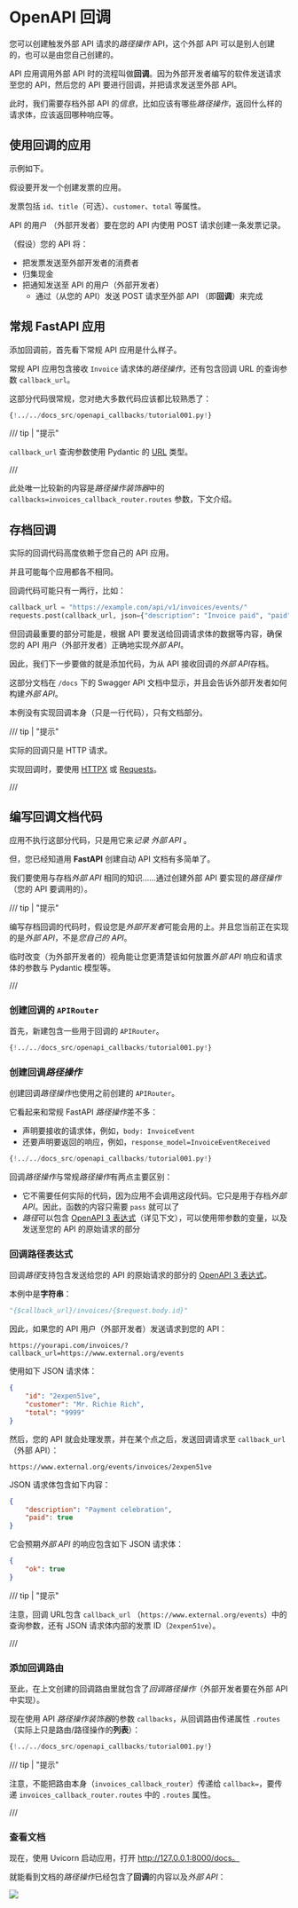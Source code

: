 # OpenAPI 回调

您可以创建触发外部 API 请求的*路径操作* API，这个外部 API 可以是别人创建的，也可以是由您自己创建的。

API 应用调用外部 API 时的流程叫做**回调**。因为外部开发者编写的软件发送请求至您的 API，然后您的 API 要进行回调，并把请求发送至外部 API。

此时，我们需要存档外部 API 的*信息*，比如应该有哪些*路径操作*，返回什么样的请求体，应该返回哪种响应等。

## 使用回调的应用

示例如下。

假设要开发一个创建发票的应用。

发票包括 `id`、`title`（可选）、`customer`、`total` 等属性。

API 的用户 （外部开发者）要在您的 API 内使用 POST 请求创建一条发票记录。

（假设）您的 API 将：

* 把发票发送至外部开发者的消费者
* 归集现金
* 把通知发送至 API 的用户（外部开发者）
    * 通过（从您的 API）发送 POST 请求至外部 API （即**回调**）来完成

## 常规 **FastAPI** 应用

添加回调前，首先看下常规 API 应用是什么样子。

常规 API 应用包含接收 `Invoice` 请求体的*路径操作*，还有包含回调 URL 的查询参数 `callback_url`。

这部分代码很常规，您对绝大多数代码应该都比较熟悉了：

```Python hl_lines="10-14  37-54"
{!../../docs_src/openapi_callbacks/tutorial001.py!}
```

/// tip | "提示"

`callback_url` 查询参数使用 Pydantic 的 <a href="https://pydantic-docs.helpmanual.io/usage/types/#urls" class="external-link" target="_blank">URL</a> 类型。

///

此处唯一比较新的内容是*路径操作装饰器*中的 `callbacks=invoices_callback_router.routes` 参数，下文介绍。

## 存档回调

实际的回调代码高度依赖于您自己的 API 应用。

并且可能每个应用都各不相同。

回调代码可能只有一两行，比如：

```Python
callback_url = "https://example.com/api/v1/invoices/events/"
requests.post(callback_url, json={"description": "Invoice paid", "paid": True})
```

但回调最重要的部分可能是，根据 API 要发送给回调请求体的数据等内容，确保您的 API 用户（外部开发者）正确地实现*外部 API*。

因此，我们下一步要做的就是添加代码，为从 API 接收回调的*外部 API*存档。

这部分文档在 `/docs` 下的 Swagger API 文档中显示，并且会告诉外部开发者如何构建*外部 API*。

本例没有实现回调本身（只是一行代码），只有文档部分。

/// tip | "提示"

实际的回调只是 HTTP 请求。

实现回调时，要使用 <a href="https://www.encode.io/httpx/" class="external-link" target="_blank">HTTPX</a> 或 <a href="https://requests.readthedocs.io/" class="external-link" target="_blank">Requests</a>。

///

## 编写回调文档代码

应用不执行这部分代码，只是用它来*记录 外部 API* 。

但，您已经知道用 **FastAPI** 创建自动 API 文档有多简单了。

我们要使用与存档*外部 API* 相同的知识……通过创建外部 API 要实现的*路径操作*（您的 API 要调用的）。

/// tip | "提示"

编写存档回调的代码时，假设您是*外部开发者*可能会用的上。并且您当前正在实现的是*外部 API*，不是*您自己的 API*。

临时改变（为外部开发者的）视角能让您更清楚该如何放置*外部 API* 响应和请求体的参数与 Pydantic 模型等。

///

### 创建回调的 `APIRouter`

首先，新建包含一些用于回调的 `APIRouter`。

```Python hl_lines="5  26"
{!../../docs_src/openapi_callbacks/tutorial001.py!}
```

### 创建回调*路径操作*

创建回调*路径操作*也使用之前创建的 `APIRouter`。

它看起来和常规 FastAPI *路径操作*差不多：

* 声明要接收的请求体，例如，`body: InvoiceEvent`
* 还要声明要返回的响应，例如，`response_model=InvoiceEventReceived`

```Python hl_lines="17-19  22-23  29-33"
{!../../docs_src/openapi_callbacks/tutorial001.py!}
```

回调*路径操作*与常规*路径操作*有两点主要区别：

* 它不需要任何实际的代码，因为应用不会调用这段代码。它只是用于存档*外部 API*。因此，函数的内容只需要 `pass` 就可以了
* *路径*可以包含 <a href="https://github.com/OAI/OpenAPI-Specification/blob/master/versions/3.0.2.md#key-expression" class="external-link" target="_blank">OpenAPI 3 表达式</a>（详见下文），可以使用带参数的变量，以及发送至您的 API 的原始请求的部分

### 回调路径表达式

回调*路径*支持包含发送给您的 API 的原始请求的部分的  <a href="https://github.com/OAI/OpenAPI-Specification/blob/master/versions/3.0.2.md#key-expression" class="external-link" target="_blank">OpenAPI 3 表达式</a>。

本例中是**字符串**：

```Python
"{$callback_url}/invoices/{$request.body.id}"
```

因此，如果您的 API 用户（外部开发者）发送请求到您的 API：

```
https://yourapi.com/invoices/?callback_url=https://www.external.org/events
```

使用如下 JSON 请求体：

```JSON
{
    "id": "2expen51ve",
    "customer": "Mr. Richie Rich",
    "total": "9999"
}
```

然后，您的 API 就会处理发票，并在某个点之后，发送回调请求至 `callback_url`（外部 API）：

```
https://www.external.org/events/invoices/2expen51ve
```

JSON 请求体包含如下内容：

```JSON
{
    "description": "Payment celebration",
    "paid": true
}
```

它会预期*外部 API* 的响应包含如下 JSON 请求体：

```JSON
{
    "ok": true
}
```

/// tip | "提示"

注意，回调 URL包含 `callback_url` （`https://www.external.org/events`）中的查询参数，还有 JSON 请求体内部的发票 ID（`2expen51ve`）。

///

### 添加回调路由

至此，在上文创建的回调路由里就包含了*回调路径操作*（外部开发者要在外部 API 中实现）。

现在使用 API *路径操作装饰器*的参数 `callbacks`，从回调路由传递属性 `.routes`（实际上只是路由/路径操作的**列表**）：

```Python hl_lines="36"
{!../../docs_src/openapi_callbacks/tutorial001.py!}
```

/// tip | "提示"

注意，不能把路由本身（`invoices_callback_router`）传递给 `callback=`，要传递 `invoices_callback_router.routes` 中的 `.routes` 属性。

///

### 查看文档

现在，使用 Uvicorn 启动应用，打开 <a href="http://127.0.0.1:8000/docs" class="external-link" target="_blank">http://127.0.0.1:8000/docs。</a>

就能看到文档的*路径操作*已经包含了**回调**的内容以及*外部 API*：

<img src="/img/tutorial/openapi-callbacks/image01.png">
